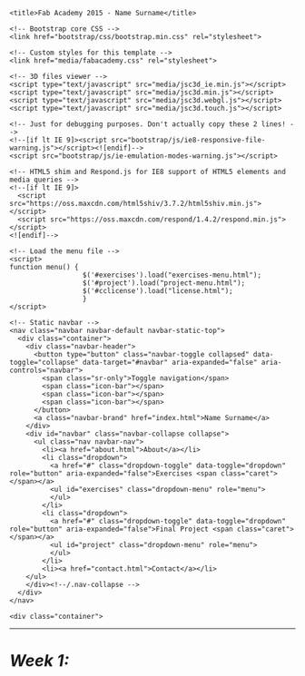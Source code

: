 <html lang="en">
  <head>
    <meta charset="utf-8">
    <meta http-equiv="X-UA-Compatible" content="IE=edge">
    <meta name="viewport" content="width=device-width, initial-scale=1">
    <meta name="description" content="">
    <meta name="author" content="Name Surname">
    <link rel="icon" href="media/favicon.ico">

    <title>Fab Academy 2015 - Name Surname</title>

    <!-- Bootstrap core CSS -->
    <link href="bootstrap/css/bootstrap.min.css" rel="stylesheet">

    <!-- Custom styles for this template -->
    <link href="media/fabacademy.css" rel="stylesheet">

    <!-- 3D files viewer -->
    <script type="text/javascript" src="media/jsc3d_ie.min.js"></script>
	<script type="text/javascript" src="media/jsc3d.min.js"></script>
    <script type="text/javascript" src="media/jsc3d.webgl.js"></script>
    <script type="text/javascript" src="media/jsc3d.touch.js"></script>

    <!-- Just for debugging purposes. Don't actually copy these 2 lines! -->
    <!--[if lt IE 9]><script src="bootstrap/js/ie8-responsive-file-warning.js"></script><![endif]-->
    <script src="bootstrap/js/ie-emulation-modes-warning.js"></script>

    <!-- HTML5 shim and Respond.js for IE8 support of HTML5 elements and media queries -->
    <!--[if lt IE 9]>
      <script src="https://oss.maxcdn.com/html5shiv/3.7.2/html5shiv.min.js"></script>
      <script src="https://oss.maxcdn.com/respond/1.4.2/respond.min.js"></script>
    <![endif]-->

    <!-- Load the menu file -->
    <script>
	function menu() {
					  $('#exercises').load("exercises-menu.html");
					  $('#project').load("project-menu.html");
					  $('#cclicense').load("license.html");
					  }
	</script>

  </head>

  <body onload="menu()">

    <!-- Static navbar -->
    <nav class="navbar navbar-default navbar-static-top">
      <div class="container">
        <div class="navbar-header">
          <button type="button" class="navbar-toggle collapsed" data-toggle="collapse" data-target="#navbar" aria-expanded="false" aria-controls="navbar">
            <span class="sr-only">Toggle navigation</span>
            <span class="icon-bar"></span>
            <span class="icon-bar"></span>
            <span class="icon-bar"></span>
          </button>
          <a class="navbar-brand" href="index.html">Name Surname</a>
        </div>
        <div id="navbar" class="navbar-collapse collapse">
          <ul class="nav navbar-nav">
            <li><a href="about.html">About</a></li>
            <li class="dropdown">
              <a href="#" class="dropdown-toggle" data-toggle="dropdown" role="button" aria-expanded="false">Exercises <span class="caret"></span></a>
              <ul id="exercises" class="dropdown-menu" role="menu">
              </ul>
            </li>
            <li class="dropdown">
              <a href="#" class="dropdown-toggle" data-toggle="dropdown" role="button" aria-expanded="false">Final Project <span class="caret"></span></a>
              <ul id="project" class="dropdown-menu" role="menu">
              </ul>
            </li>
            <li><a href="contact.html">Contact</a></li>
        </ul>
        </div><!--/.nav-collapse -->
      </div>
    </nav>

    <div class="container">
----------------------------
# ***Week 1:***
